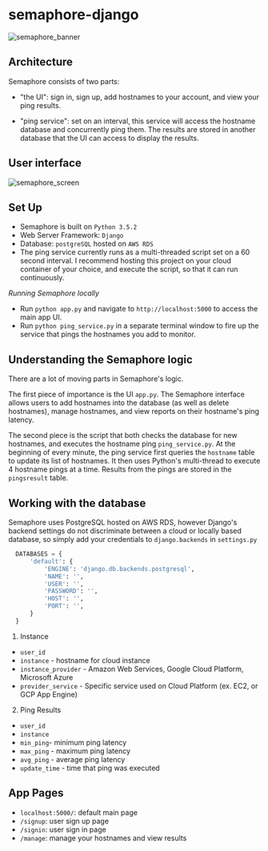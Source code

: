 # semaphore-django

![semaphore_banner](https://cloud.githubusercontent.com/assets/3104259/20028905/dd2e7cd8-a2fa-11e6-88a3-b59ec2889714.jpeg)

## Architecture

Semaphore consists of two parts:
* "the UI": sign in, sign up, add hostnames to your account, and view your ping results.

* "ping service": set on an interval, this service will access the hostname database and concurrently ping them. The results are stored in another database that the UI can access to display the results.  

## User interface

![semaphore_screen](https://cloud.githubusercontent.com/assets/3104259/25326612/d17dd616-2885-11e7-8290-01fb5d4c74e0.png)


## Set Up

* Semaphore is built on `Python 3.5.2`
* Web Server Framework: `Django`
* Database: `postgreSQL` hosted on `AWS RDS`
* The ping service currently runs as a multi-threaded script set on a 60 second interval. I recommend hosting this project on your cloud container of your choice, and execute the script, so that it can run continuously.

*Running Semaphore locally*

* Run `python app.py` and navigate to `http://localhost:5000` to access the main app UI.
* Run `python ping_service.py` in a separate terminal window to fire up the service that pings the hostnames you add to monitor.

## Understanding the Semaphore logic

There are a lot of moving parts in Semaphore's logic.

The first piece of importance is the UI `app.py`. The Semaphore interface allows users to add hostnames into the database (as well as delete hostnames), manage hostnames, and view reports
on their hostname's ping latency.

The second piece is the script that both checks the database for new hostnames, and executes the hostname ping `ping_service.py`. At the beginning of every minute, the ping service first queries the `hostname` table to update its list of hostnames. It then uses Python's multi-thread to execute 4 hostname pings at a time. Results from the pings are stored in the `pingsresult` table.


## Working with the database

Semaphore uses PostgreSQL hosted on AWS RDS, however Django's backend settings do not discriminate between a cloud or locally based database, so simply add your credentials to `django.backends` in `settings.py`

```python
  DATABASES = {
      'default': {
          'ENGINE': 'django.db.backends.postgresql',
          'NAME': '',
          'USER': '',
          'PASSWORD': '',
          'HOST': '',
          'PORT': '',
      }
  }
```

1. Instance
  * `user_id`
  * `instance` - hostname for cloud instance
  * `instance_provider` - Amazon Web Services, Google Cloud Platform, Microsoft Azure
  * `provider_service` - Specific service used on Cloud Platform (ex. EC2, or GCP App Engine)

2. Ping Results
  * `user_id`
  * `instance`
  * `min_ping`- minimum ping latency
  * `max_ping` - maximum ping latency
  * `avg_ping` - average ping latency
  * `update_time` - time that ping was executed

## App Pages

* `localhost:5000/`: default main page
* `/signup`: user sign up page
* `/signin`: user sign in page
* `/manage`: manage your hostnames and view results
